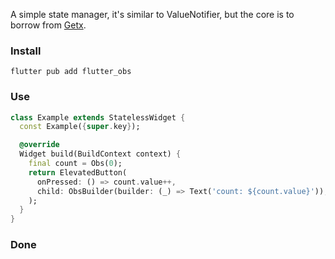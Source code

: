 A simple state manager, it's similar to ValueNotifier, but the core is to borrow
from [Getx](https://github.com/jonataslaw/getx).

### Install

```
flutter pub add flutter_obs
```

### Use

```dart
class Example extends StatelessWidget {
  const Example({super.key});

  @override
  Widget build(BuildContext context) {
    final count = Obs(0);
    return ElevatedButton(
      onPressed: () => count.value++,
      child: ObsBuilder(builder: (_) => Text('count: ${count.value}')),
    );
  }
}
```

### Done

